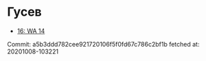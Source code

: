 # Гусев
- [16: WA 14](16.md)

Commit: a5b3ddd782cee921720106f5f0fd67c786c2bf1b
 fetched at: 20201008-103221
